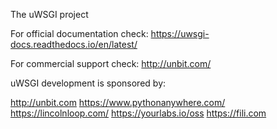 The uWSGI project

For official documentation check: https://uwsgi-docs.readthedocs.io/en/latest/

For commercial support check: http://unbit.com/

uWSGI development is sponsored by:

http://unbit.com
https://www.pythonanywhere.com/
https://lincolnloop.com/
https://yourlabs.io/oss
https://fili.com
